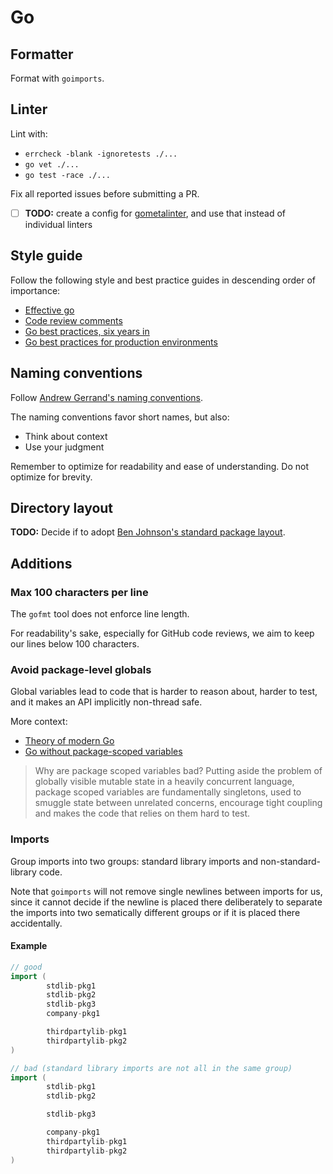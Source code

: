 # Go

## Formatter

Format with `goimports`.

## Linter

Lint with:

* `errcheck -blank -ignoretests ./...`
* `go vet ./...`
* `go test -race ./...`

Fix all reported issues before submitting a PR.

* [ ] **TODO:** create a config for [gometalinter][gometalinter], and use that instead of individual linters

## Style guide

Follow the following style and best practice guides in descending order of
importance:

* [Effective go](https://golang.org/doc/effective_go.html)
* [Code review comments](https://github.com/golang/go/wiki/codereviewcomments)
* [Go best practices, six years in](http://peter.bourgon.org/go-best-practices-2016/)
* [Go best practices for production environments](http://peter.bourgon.org/go-in-production/)

## Naming conventions

Follow [Andrew Gerrand's naming
conventions](https://talks.golang.org/2014/names.slide).

The naming conventions favor short names, but also:

* Think about context
* Use your judgment

Remember to optimize for readability and ease of understanding. Do not
optimize for brevity.

## Directory layout

**TODO:** Decide if to adopt [Ben Johnson's standard package
layout](https://medium.com/@benbjohnson/standard-package-layout-7cdbc8391fc1).

## Additions

### Max 100 characters per line

The `gofmt` tool does not enforce line length.

For readability's sake, especially for GitHub code reviews, we aim to keep
our lines below 100 characters.

### Avoid package-level globals

Global variables lead to code that is harder to reason about, harder to
test, and it makes an API implicitly non-thread safe.

More context:

* [Theory of modern Go](https://peter.bourgon.org/blog/2017/06/09/theory-of-modern-go.html)
* [Go without package-scoped variables](https://dave.cheney.net/2017/06/11/go-without-package-scoped-variables)

> Why are package scoped variables bad? Putting aside the problem of
> globally visible mutable state in a heavily concurrent language, package
> scoped variables are fundamentally singletons, used to smuggle state
> between unrelated concerns, encourage tight coupling and makes the code
> that relies on them hard to test.

### Imports

Group imports into two groups: standard library imports and
non-standard-library code.

Note that `goimports` will not remove single newlines between imports
for us, since it cannot decide if the newline is placed there
deliberately to separate the imports into two sematically different
groups or if it is placed there accidentally.

#### Example

```go
// good
import (
        stdlib-pkg1
        stdlib-pkg2
        stdlib-pkg3
        company-pkg1

        thirdpartylib-pkg1
        thirdpartylib-pkg2
)

// bad (standard library imports are not all in the same group)
import (
        stdlib-pkg1
        stdlib-pkg2

        stdlib-pkg3

        company-pkg1
        thirdpartylib-pkg1
        thirdpartylib-pkg2
)
```

[gometalinter]: https://github.com/alecthomas/gometalinter
[effective-go]: https://golang.org/doc/effective_go.html
[naming-conventions]: https://talks.golang.org/2014/names.slide#1
